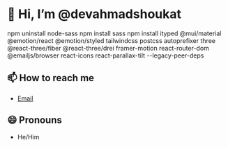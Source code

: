 # 👋 Hi, I’m @devahmadshoukat

npm uninstall node-sass
npm install sass
npm install ityped @mui/material @emotion/react @emotion/styled tailwindcss postcss autoprefixer three @react-three/fiber @react-three/drei framer-motion react-router-dom @emailjs/browser react-icons react-parallax-tilt --legacy-peer-deps

## 📫 How to reach me

- [Email](mailto:your-dev.ahmadshoukat@gmail.com)

## 😄 Pronouns

- He/Him

<!---
devahmadshoukat/devahmadshoukat is a ✨ special ✨ repository because its `README.md` (this file) appears on your GitHub profile.
You can click the Preview link to take a look at your changes.
--->
